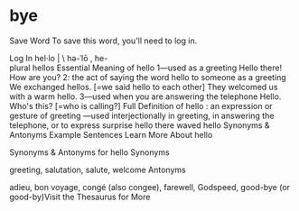 # bye
Save Word
To save this word, you'll need to log in.

Log In 
hel·​lo | \ hə-ˈlō  , he- \
plural hellos
Essential Meaning of hello
1—used as a greeting
Hello there! How are you?
2: the act of saying the word hello to someone as a greeting
We exchanged hellos. [=we said hello to each other]
They welcomed us with a warm hello.
3—used when you are answering the telephone
Hello. Who's this? [=who is calling?]
Full Definition of hello
: an expression or gesture of greeting —used interjectionally in greeting, in answering the telephone, or to express surprise
hello there
waved hello
Synonyms & Antonyms
Example Sentences
Learn More About hello

Synonyms & Antonyms for hello
Synonyms

greeting, salutation, salute, welcome
Antonyms

adieu, bon voyage, congé (also congee), farewell, Godspeed, good-bye (or good-by)Visit the Thesaurus for More 
